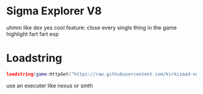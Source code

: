 # Sigma Explorer V8
uhmm like dex yes cool
feature:
close
every single thing in the game
highlight fart
fart esp
# Loadstring
```lua
loadstring(game:HttpGet("https://raw.githubusercontent.com/kirkiimad-nuker/Sigma-Explorer-V8/20223735b8d5664633719a4bf3b073e66ba2996e/sigmaex.lua"))()
```
use an executer like nexus or smth
